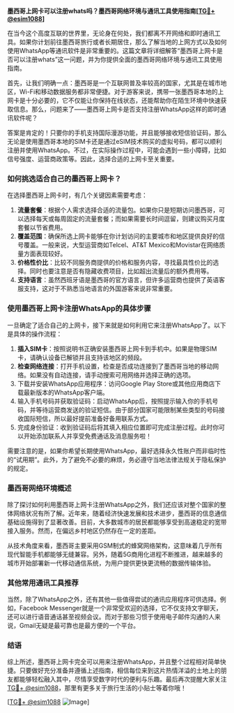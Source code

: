 **墨西哥上网卡可以注册whats吗？墨西哥网络环境与通讯工具使用指南[[TG💪+ @esim1088](https://t.me/s/esim1088)]**

在当今这个高度互联的世界里，无论身在何处，我们都离不开网络和即时通讯工具。如果你计划前往墨西哥旅行或者长期居住，那么了解当地的上网方式以及如何使用WhatsApp等通讯软件是非常重要的。这篇文章将详细解答“墨西哥上网卡是否可以注册whats”这一问题，并为你提供全面的墨西哥网络环境与通讯工具使用指南。

首先，让我们明确一点：墨西哥是一个互联网普及率较高的国家，尤其是在城市地区，Wi-Fi和移动数据服务都非常便捷。对于游客来说，携带一张墨西哥本地的上网卡是十分必要的，它不仅能让你保持在线状态，还能帮助你在陌生环境中快速获取信息。那么，问题来了——墨西哥上网卡是否支持注册WhatsApp这样的即时通讯软件呢？

答案是肯定的！只要你的手机支持国际漫游功能，并且能够接收短信验证码，那么无论是使用墨西哥本地的SIM卡还是通过eSIM技术购买的虚拟号码，都可以顺利注册并使用WhatsApp。不过，在实际操作过程中，可能会遇到一些小障碍，比如信号强度、运营商政策等。因此，选择合适的上网卡至关重要。

### 如何挑选适合自己的墨西哥上网卡？

在选择墨西哥上网卡时，有几个关键因素需要考虑：

1. **流量套餐**：根据个人需求选择合适的流量包。如果你只是短期访问墨西哥，可以选择每天或每周固定的流量套餐；而如果需要长时间逗留，则建议购买月度套餐以节省费用。
2. **覆盖范围**：确保所选上网卡能够在你计划访问的主要城市和地区提供良好的信号覆盖。一般来说，大型运营商如Telcel、AT&T Mexico和Movistar在网络质量方面表现较好。
3. **价格性价比**：比较不同服务商提供的价格和服务内容，寻找最具性价比的选择。同时也要注意是否有隐藏收费项目，比如超出流量后的额外费用等。
4. **支持语言**：虽然西班牙语是墨西哥的官方语言，但许多运营商也提供了英语客服支持，这对于不熟悉当地语言的外国游客来说非常重要。

### 使用墨西哥上网卡注册WhatsApp的具体步骤

一旦确定了适合自己的上网卡，接下来就是如何利用它来注册WhatsApp了。以下是具体的操作流程：

1. **插入SIM卡**：按照说明书正确安装墨西哥上网卡到手机中。如果是物理SIM卡，请确认设备已解锁并且支持该地区的频段。
2. **检查网络连接**：打开手机设置，检查是否成功连接到了墨西哥当地的移动网络。如果没有自动连接，请手动搜索可用网络并选择正确的选项。
3. 下载并安装WhatsApp应用程序：访问Google Play Store或其他应用商店下载最新版本的WhatsApp客户端。
4. 输入手机号码并获取验证码：启动WhatsApp后，按照提示输入你的手机号码，并等待运营商发送的验证短信。由于部分国家可能限制某些类型的号码接收国际短信，所以最好提前准备好备用联系方式。
5. 完成身份验证：收到验证码后将其填入相应位置即可完成注册过程。此时你可以开始添加联系人并享受免费通话及消息服务啦！

需要注意的是，如果你希望长期使用WhatsApp，最好选择永久性账户而非临时性的“试用期”。此外，为了避免不必要的麻烦，务必遵守当地法律法规关于隐私保护的规定。

### 墨西哥网络环境概述

除了探讨如何利用墨西哥上网卡注册WhatsApp之外，我们还应该对整个国家的整体网络状况有所了解。近年来，随着经济快速发展和技术进步，墨西哥的信息通信基础设施得到了显著改善。目前，大多数城市的居民都能够享受到高速稳定的宽带接入服务。然而，在偏远乡村地区仍然存在一定的差距。

从技术角度来看，墨西哥主要采用GSM制式的蜂窝网络架构，这意味着几乎所有现代智能手机都能够无缝兼容。另外，随着5G商用化进程不断推进，越来越多的城市开始部署新一代移动通信系统，为用户提供更快更流畅的数据传输体验。

### 其他常用通讯工具推荐

当然，除了WhatsApp之外，还有其他一些值得尝试的通讯应用程序可供选择。例如，Facebook Messenger就是一个非常受欢迎的选择，它不仅支持文字聊天，还可以进行语音通话甚至视频会议。而对于那些习惯于使用电子邮件沟通的人来说，Gmail无疑是最可靠也是最方便的一个平台。

### 结语

综上所述，墨西哥上网卡完全可以用来注册WhatsApp，并且整个过程相对简单快捷。只要做好充分准备并遵循上述指南，相信每位来到这片热情洋溢的土地上的朋友都能够轻松融入其中，尽情享受数字时代的便利与乐趣。最后再次提醒大家关注[TG💪+ @esim1088](https://t.me/s/esim1088)，那里有更多关于旅行生活的小贴士等着你哦！

[[TG💪+ @esim1088](https://t.me/s/esim1088) ![Image](https://i.postimg.cc/4NQfJmqS/Snipaste-2025-05-13-00-14-12.png)]